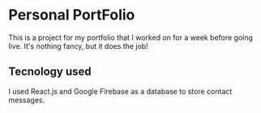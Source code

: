 # Personal PortFolio

This is a project for my portfolio that I worked on for a week before going live. It's nothing fancy, but it does the job!

## Tecnology used

I used React.js and Google Firebase as a database to store contact messages.
